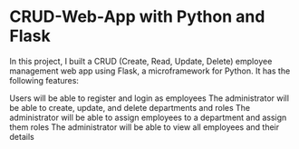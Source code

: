 # CRUD-Web-App with Python and Flask

In this project, I built a CRUD (Create, Read, Update, Delete) employee management web app using Flask, a microframework for Python. It has the following features:

Users will be able to register and login as employees
The administrator will be able to create, update, and delete departments and roles
The administrator will be able to assign employees to a department and assign them roles
The administrator will be able to view all employees and their details
